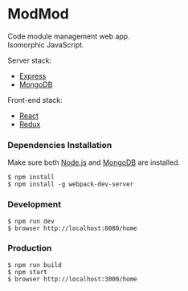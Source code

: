 # ModMod
Code module management web app.  
Isomorphic JavaScript.

Server stack:
* [Express](http://expressjs.com/)
* [MongoDB](https://www.mongodb.org/)

Front-end stack:
* [React](https://facebook.github.io/react/)
* [Redux](https://github.com/rackt/redux)

### Dependencies Installation
Make sure both [Node.js](https://nodejs.org/en/) and [MongoDB](https://www.mongodb.org/) are installed.
```
$ npm install
$ npm install -g webpack-dev-server
```

### Development
```
$ npm run dev
$ browser http://localhost:8080/home
```
### Production
```
$ npm run build
$ npm start
$ browser http://localhost:3000/home
```
